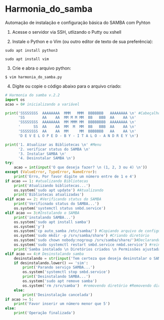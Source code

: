 # Harmonia_do_samba
Automação de instalação e configuração básica do SAMBA com Pyhton

1. Acesse o servidor via SSH, utlizando o Putty ou xshell

2. Instale o Python e o Vim (ou outro editor de texto de sua preferência):

```sudo apt install python3```

```sudo apt install vim```

3. Crie e abra o arquivo python:

```$ vim harmonia_do_samba.py```

4. Digite ou copie o código abaixo para o arquivo criado:

```python
# Harmonia do samba v.2.2
import os
acao = 0# inicializando a variável

print('SSSSSSSS  AAAAAAAA  MMM   MMM  BBBBBBB   AAAAAAAA \n' #Cabeçalho
      'SS        AA    AA  MM M M MM  BB   BBB  AA    AA \n'
      'SSSSSSSS  AAAAAAAA  MM MMM MM  BBBBBBBB  AAAAAAAA \n'
      '      SS  AA    AA  MM  M  MM  BB   BBB  AA    AA \n'
      'SSSSSSSS  AA    AA  MM     MM  BBBBBBB   AA    AA \n'
      'D E V E L O P E D - B Y - I T A L O - A N D R E Y \n')

print('1. Atualizar as Bibliotecas \n' #Menu
      '2. verificar status do SAMBA \n'
      '3. Instalar SAMBA \n'
      '4. Desinstalar SAMBA \n')
try:
    acao = int(input('O que deseja fazer? \n (1, 2, 3 ou 4) \n'))
except (ValueError, TypeError, NameError):
    print('Erro, Por favor digite um número entre de 1 e 4')
if acao == 1: #atualizando Bibliotecas
    print('Atualizando bibliotecas...')
    os.system('sudo apt update') #Atualizando
    print('Bibliotecas atualizadas')
elif acao == 2: #Verificando status do SAMBA
    print('Verificnado status do SAMBA...')
    os.system('systemctl status smbd.service')
elif acao == 3:#Instalando o SAMBA
    print('instalando SAMBA...')
    os.system('sudo apt install samba')
    os.system('y')
    os.system('cp auto_samba /etc/samba/') #Copiando arquivo de configuração primária
    os.system('sudo mkdir -p /srv/samba/share') #Criando diretório
    os.system('sudo chown nobody:nogroup /srv/samba/share/')#Declarando as permissões
    os.system('sudo systemctl restart smbd.service nmbd.service') #reiniciando o serviço
    print('Samba instalado \n Diretórios criados \n Permissões ajustadas ')
elif acao == 4:# Desinstalando samba
    desinstalando = str(input('Tem certeza que deseja desinstalar o SAMBA? \n Digite Sim ou Nao \n'))
    if desinstalando.lower() == 'sim':
        print('Parando serviço SAMBA...')
        os.system('systemctl stop smbd.service')
        print('Desinstalando SAMBA...')
        os.system('sudo apt remove samba')
        os.system('rm /srv/samba')  #removendo diretório #Removendo diretório
    else:
        print('Desinstalação cancelada')
if acao >= 5:
    print('Favor inserir um número menor que 5')
else:
    print('Operação finalizada')
    
```


